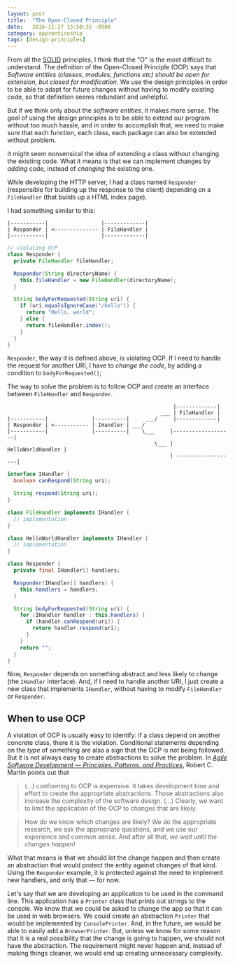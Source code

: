 ```yaml
---
layout: post
title:  "The Open-Closed Principle"
date:   2016-11-27 15:50:35 -0500
category: apprenticeship
tags: [design-principles]
---
```


From all the [SOLID](https://en.wikipedia.org/wiki/SOLID_(object-oriented_design)) principles, I think that the "O" is the most difficult to understand. The definition of the Open-Closed Principle (OCP) says that *Software entities (classes, modules, functions etc) should be open for extension, but closed for modification*. We use the design principles in order to be able to adapt for future changes without having to modify existing code, so that definition seems redundant and unhelpful. <!--more-->

But if we think only about the *software entities*, it makes more sense. The goal of using the design principles is to be able to extend our program without too much hassle, and in order to accomplish that, we need to make sure that each function, each class, each package can also be extended without problem.

It might seem nonsensical the idea of extending a class without changing the existing code. What it means is that we can implement changes by *adding* code, instead of *changing* the existing one.

While developing the HTTP server, I had a class named `Responder` (responsible for building up the response to the client) depending on a `FileHandler` (that builds up a HTML index page).

I had something similar to this:

```
|-----------|                 |-------------|
| Responder | <-------------- | FileHandler |
|-----------|                 |-------------|
```

```java
// violating OCP
class Responder {
  private FileHandler fileHandler;

  Responder(String directoryName) {
    this.fileHandler = new FileHandler(directoryName);
  }

  String bodyForRequested(String uri) {
    if (uri.equalsIgnoreCase("/hello")) {
      return "Hello, world";
    } else {
      return fileHandler.index();
    }
  }
}
```

`Responder`, the way it is defined above, is violating OCP. If I need to handle the request for another URI, I have to *change the code*, by adding a condition to `bodyForRequested()`;

The way to solve the problem is to follow OCP and create an interface between `FileHandler` and `Responder`.

```
                                                     |-------------|
                                                 ___ | FileHandler |
|-----------|              |----------|     ___/     |-------------|
| Responder | <----------- | IHandler | ___/
|-----------|              |----------|    \___     |-------------------|
                                               \___ | HelloWorldHandler |
                                                    | -------------------|
```

```java
interface IHandler {
  boolean canRespond(String uri);

  String respond(String uri);
}

class FileHandler implements IHandler {
  // implementation
}

class HelloWorldHandler implements IHandler {
  // implementation
}

class Responder {
  private final IHandler[] handlers;

  Responder(IHandler[] handlers) {
    this.handlers = handlers;
  }

  String bodyForRequested(String uri) {
    for (IHandler handler : this.handlers) {
      if (handler.canRespond(uri)) {
        return handler.respond(uri);
      }
    }
    return "";
  }
}
```

Now, `Responder` depends on something abstract and less likely to change (the `IHandler` interface). And, if I need to handle another URI, I just create a new class that implements `IHandler`, without having to modify `FileHandler` or `Responder`.

## When to use OCP

A violation of OCP is usually easy to identify: if a class depend on another concrete class, there it is the violation. Conditional statements depending on the *type* of something are also a sign that the OCP is not being followed. But it is not always easy to create abstractions to solve the problem. In [*Agile Software Development &mdash; Principles, Patterns, and Practices*](https://www.pearsonhighered.com/program/Martin-Agile-Software-Development-Principles-Patterns-and-Practices/PGM272869.html), Robert C. Martin points out that

> (...) conforming to OCP is expensive. It takes development time and effort to create the appropriate abstractions. Those abstractions also increase the complexity of the software design. (...) Clearly, we want to limit the application of the OCP to changes that are likely.

> How do we know which changes are likely? We do the appropriate research, we ask the appropriate questions, and we use our experience and common sense. And after all that, *we wait until the changes happen!*

What that means is that we should let the change happen and then create an abstraction that would protect the entity against changes of that kind. Using the `Responder` example, it is protected against the need to implement new handlers, and only that &mdash; for now.

Let's say that we are developing an application to be used in the command line. This application has a `Printer` class that prints out strings to the console. We know that we could be asked to change the app so that it can be used in web browsers. We could create an abstraction `Printer` that would be implemented by `ConsolePrinter`. And, in the future, we would be able to easily add a `BrowserPrinter`. But, unless we know for some reason that it is a real possibility that the change is going to happen, we should not have the abstraction. The requirement might never happen and, instead of making things cleaner, we would end up creating unnecessary complexity.

